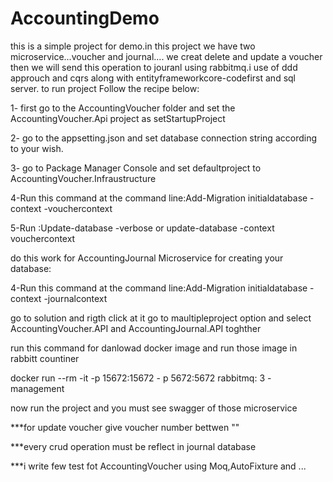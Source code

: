 # AccountingDemo

this  is a simple project for demo.in this project we have two microservice...voucher and  journal.... we creat delete and update a voucher then we will send this operation to jouranl using  rabbitmq.i use of ddd approuch and  cqrs   along  with  entityframeworkcore-codefirst and sql server.
to run project Follow the recipe below:

1- first  go  to the AccountingVoucher  folder  and  set the AccountingVoucher.Api project  as setStartupProject

2- go to  the  appsetting.json  and set   database connection string  according to your wish.

3- go to  Package Manager Console  and  set defaultproject to AccountingVoucher.Infraustructure

4-Run this command at the command line:Add-Migration initialdatabase -context -vouchercontext

5-Run :Update-database -verbose   or update-database -context vouchercontext

do this   work  for AccountingJournal Microservice for creating your database:

4-Run this command at the command line:Add-Migration initialdatabase -context -journalcontext


go to  solution and rigth click  at it   go to maultipleproject option and  select  AccountingVoucher.API and  AccountingJournal.API  toghther

run  this command  for danlowad   docker image and run those image  in rabbitt countiner 

docker run --rm -it -p 15672:15672 - p 5672:5672 rabbitmq: 3 - management


now  run  the project  and you must  see swagger of those microservice

***for update voucher give voucher number bettwen ""

***every crud operation must be reflect  in journal database

***i write few test fot  AccountingVoucher using Moq,AutoFixture and  ...
